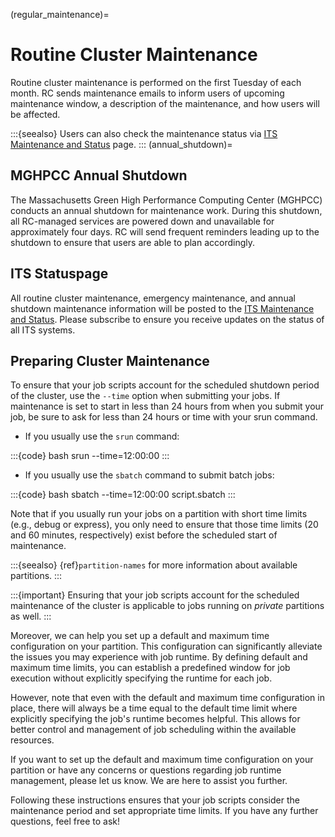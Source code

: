 (regular_maintenance)=

# Routine Cluster Maintenance

Routine cluster maintenance is performed on the first Tuesday of each month. RC sends maintenance emails to inform users of upcoming maintenance window, a description of the maintenance, and how users will be affected.

:::{seealso}
Users can also check the maintenance status via [ITS Maintenance and Status] page.
:::
(annual_shutdown)=
## MGHPCC Annual Shutdown

The Massachusetts Green High Performance Computing Center (MGHPCC) conducts an annual shutdown for maintenance work. During this shutdown, all RC-managed services are powered down and unavailable for approximately four days. RC will send frequent reminders leading up to the shutdown to ensure that users are able to plan accordingly.

## ITS Statuspage

All routine cluster maintenance, emergency maintenance, and annual shutdown maintenance information will be posted to the [ITS Maintenance and Status]. Please subscribe to ensure you receive updates on the status of all ITS systems.

## Preparing Cluster Maintenance

To ensure that your job scripts account for the scheduled shutdown period of the cluster, use the `--time` option when submitting your jobs. If maintenance is set to start in less than 24 hours from when you submit your job, be sure to ask for less than 24 hours or time with your srun command.

- If you usually use the `srun` command:

:::{code} bash
srun --time=12:00:00 <srun args>
:::

- If you usually use the `sbatch` command to submit batch jobs:

:::{code} bash
sbatch --time=12:00:00 script.sbatch
:::

Note that if you usually run your jobs on a partition with short time limits (e.g., debug or express), you only need to ensure that those time limits (20 and 60 minutes, respectively) exist before the scheduled start of maintenance.

:::{seealso}
{ref}`partition-names` for more information about available partitions.
:::

:::{important}
Ensuring that your job scripts account for the scheduled maintenance of the cluster is applicable to jobs running on *private* partitions as well.
:::

Moreover, we can help you set up a default and maximum time configuration on your partition. This configuration can significantly alleviate the issues you may experience with job runtime. By defining default and maximum time limits, you can establish a predefined window for job execution without explicitly specifying the runtime for each job.

However, note that even with the default and maximum time configuration in place, there will always be a time equal to the default time limit where explicitly specifying the job's runtime becomes helpful. This allows for better control and management of job scheduling within the available resources.

If you want to set up the default and maximum time configuration on your partition or have any concerns or questions regarding job runtime management, please let us know. We are here to assist you further.

Following these instructions ensures that your job scripts consider the maintenance period and set appropriate time limits. If you have any further questions, feel free to ask!

[ITS Maintenance and Status]: https://northeastern.statuspage.io/